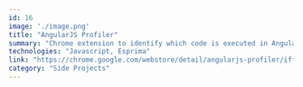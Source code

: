 ```yaml
---
id: 16
image: './image.png'
title: "AngularJS Profiler"
summary: "Chrome extension to identify which code is executed in AngularJs web apps just recording user interactions."
technologies: "Javascript, Esprima"
link: "https://chrome.google.com/webstore/detail/angularjs-profiler/iffdmbfogminakpldcdpfgcchfgpflak"
category: "Side Projects"
---
```

